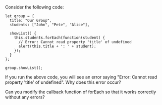 Consider the following code:

```
let group = {
  title: "Our Group",
  students: ["John", "Pete", "Alice"],

  showList() {
    this.students.forEach(function(student) {
      // Error: Cannot read property 'title' of undefined
      alert(this.title + ': ' + student);
    });
  }
};

group.showList();
```

If you run the above code, you will see an error saying "Error: Cannot read property 'title' of undefined". Why does this error occur?

Can you modify the callback function of forEach so that it works correctly without any errors?
